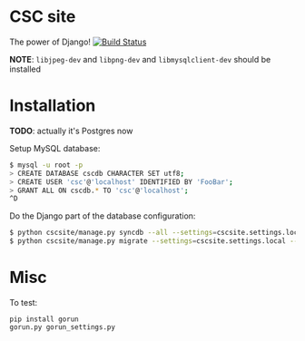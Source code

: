 CSC site
========

The power of Django! [![Build Status](https://magnum.travis-ci.com/cscenter/site.svg?token=xBAa4nJZ4qY7pPgbqyTE&branch=master)](https://magnum.travis-ci.com/cscenter/site)

**NOTE**: `libjpeg-dev` and `libpng-dev` and `libmysqlclient-dev` should be installed

Installation
============

**TODO**: actually it's Postgres now

Setup MySQL database:

```bash
$ mysql -u root -p
> CREATE DATABASE cscdb CHARACTER SET utf8;
> CREATE USER 'csc'@'localhost' IDENTIFIED BY 'FooBar';
> GRANT ALL ON cscdb.* TO 'csc'@'localhost';
^D
```

Do the Django part of the database configuration:

```bash
$ python cscsite/manage.py syncdb --all --settings=cscsite.settings.local
$ python cscsite/manage.py migrate --settings=cscsite.settings.local --no-initial-data
```


Misc
====

To test:

```
pip install gorun
gorun.py gorun_settings.py
```
